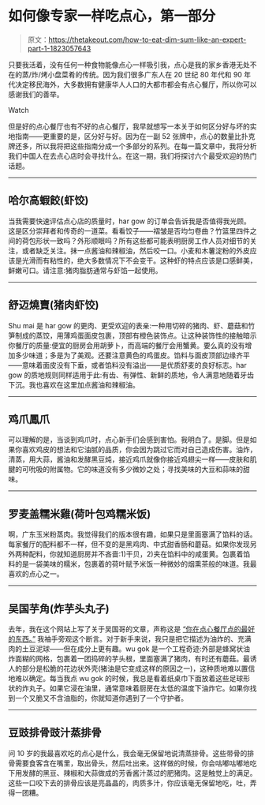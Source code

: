 # 如何像专家一样吃点心，第一部分

> 原文：<https://thetakeout.com/how-to-eat-dim-sum-like-an-expert-part-1-1823057643>

只要我活着，没有任何一种食物能像点心一样吸引我，点心是我的家乡香港无处不在的蒸/炸/烤小盘菜肴的传统。因为我们很多广东人在 20 世纪 80 年代和 90 年代决定移民海外，大多数拥有健康华人人口的大都市都会有点心餐厅，所以你可以感谢我们的善举。

Watch

但是好的点心餐厅也有不好的点心餐厅，我早就想写一本关于如何区分好与坏的实地指南——更重要的是，区分好与好。因为在一副 52 张牌中，点心的数量比扑克牌还多，所以我将把这些指南分成一个多部分的系列。在每一篇文章中，我将分析我们中国人在去点心店时会寻找什么。在这一期，我们将探讨六个最受欢迎的热门话题。

* * *

## 哈尔高蝦餃(虾饺)

当我需要快速评估点心店的质量时，har gow 的订单会告诉我是否值得我光顾。这是区分崇拜者和传奇的一道菜。看看饺子——褶皱是否均匀卷曲？竹篮里四件之间的荷包形状一致吗？外形顺眼吗？所有这些都可能表明厨房工作人员对细节的关注，或者缺乏关注。抹一点酱油和辣椒油，然后咬一口。小麦和木薯淀粉的外皮应该是光滑而有粘性的，绝大多数情况下不会变干。这种虾的特点应该是口感鲜美，鲜嫩可口。请注意:猪肉脂肪通常与虾馅一起使用。

* * *

## 舒迈燒賣(猪肉虾饺)

Shu mai 是 har gow 的更肉、更受欢迎的表亲:一种用切碎的猪肉、虾、蘑菇和竹笋制成的蒸饺，用薄鸡蛋面皮包裹，顶部有橙色装饰点。让这种装饰性的接触暗示你餐厅的质量:便宜的厨房会用胡萝卜，而高端的餐厅会用蟹黄。要么真的没有增加多少味道；多是为了美观。还要注意黄色的鸡蛋皮。馅料与面皮顶部边缘齐平——意味着面皮没有下垂，或者馅料没有溢出——是优质舒麦的良好标志。har gow 的质地规则同样适用于此:有齿、有弹性、新鲜的质地，令人满意地随着牙齿下沉。我也喜欢在这里加点酱油和辣椒油。

* * *

## 鸡爪鳳爪

可以理解的是，当谈到鸡爪时，点心新手们会感到害怕。我明白了。是脚。但是如果你喜欢鸡皮的想法和它油腻的品质，你会因为跳过它而对自己造成伤害。油炸，清蒸，用大蒜，酱油和发酵黑豆炖，接近鸡爪就像你接近鸡翅尖一样——皮肤和肌腱的可吮吸的附属物。它的味道没有多少微妙之处；寻找美味的大豆和蒜味的甜味。

* * *

## 罗麦盖糯米雞(荷叶包鸡糯米饭)

啊，广东玉米粉蒸肉。我觉得我们的版本很有趣，如果只是里面塞满了馅料的话。每家餐厅的配料都不一样，但不变的是黑鸡肉、中式甜香肠和蘑菇。如果你发现另外两种配料，你就知道厨房并不吝啬:1)干贝，2)夹在馅料中的咸蛋黄。包裹着馅料的是一袋美味的糯米，包裹着的荷叶赋予米饭一种微妙的烟熏茶般的味道。我最喜欢的点心之一。

* * *

## 吴国芋角(炸芋头丸子)

去年，我在这个网站上写了关于吴国哥的文章，声称这是 [“你在点心餐厅点的最好的东西。”](https://thetakeout.com/the-best-thing-you-re-not-ordering-at-a-dim-sum-restaur-1798256096) 我袖手旁观这个断言。对于新手来说，我只是把它描述为油炸的、充满肉的土豆泥球——但在成分上更有趣。wu gok 是一个工程奇迹:外部是蜂窝状油炸面糊的网格，包裹着一团捣碎的芋头根，里面塞满了猪肉，有时还有蘑菇。最诱人的部分是松脆的花边状外壳(猪油是它变成这样的原因之一)，这种质地难以置信地难以确定。每当我点 wu gok 的时候，我总是看着纸桌巾下面放着这些足球形状的炸丸子。如果它浸在油里，通常意味着厨房在太低的温度下油炸它。如果你找到一个又脆又不含油脂的，你就知道你遇到了一个守护者。

* * *

## 豆豉排骨豉汁蒸排骨

问 10 岁的我最喜欢吃的点心是什么，我会毫无保留地说清蒸排骨。这些带骨的排骨需要食客含在嘴里，取出骨头，然后吐出来。这样做的时候，你会咕嘟咕嘟地吃下用发酵的黑豆、辣椒和大蒜做成的芳香酱汁蒸过的肥猪肉。这是触觉上的满足。这些一口咬下去的排骨应该是亮晶晶的，肉质多汁，你应该毫无保留地吃，吐，弄得一团糟。